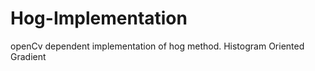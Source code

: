 Hog-Implementation
==================

openCv dependent implementation of hog method. Histogram Oriented Gradient
